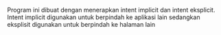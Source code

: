 Program ini dibuat dengan menerapkan intent implicit dan intent eksplicit. Intent implicit digunakan untuk berpindah ke aplikasi lain sedangkan eksplisit digunakan untuk berpindah ke halaman lain
